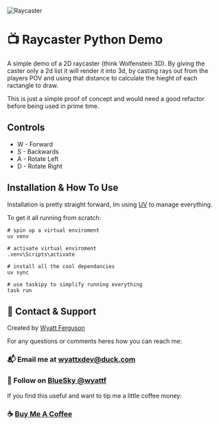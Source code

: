 ![Raycaster](https://i.imgur.com/X5l746h.gif)

# :tv: Raycaster Python Demo

A simple demo of a 2D raycaster (think Wolfenstein 3D). By giving the caster only a 2d list it will render it into 3d, by casting rays out from the players POV and using that distance to calculate the hieght of each ractangle to draw.

This is just a simple proof of concept and would need a good refactor before being used in prime time.

## Controls

- W - Forward
- S - Backwards
- A - Rotate Left
- D - Rotate Right

## Installation & How To Use

Installation is pretty straight forward, Im using [UV](https://docs.astral.sh/uv/) to manage everything.

To get it all running from scratch:

```
# spin up a virtual enviroment
uv venv

# activate virtual enviroment
.venv\Scripts\activate

# install all the cool dependancies
uv sync

# use taskipy to simplify running everything
task run
```

## :postbox: Contact & Support

Created by [Wyatt Ferguson](https://wyattf.bsky.social)

For any questions or comments heres how you can reach me:
### :mailbox_with_mail: Email me at [wyattxdev@duck.com](wyattxdev@duck.com)
### :tropical_drink: Follow on [BlueSky @wyattf](https://wyattf.bsky.social)


If you find this useful and want to tip me a little coffee money:
### :coffee: [Buy Me A Coffee](https://www.buymeacoffee.com/wyattferguson)

